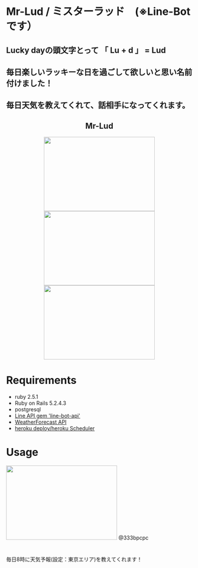 # Mr-Lud / ミスターラッド　(※Line-Botです）
## Lucky dayの頭文字とって 「 Lu + d 」 = Lud
## 毎日楽しいラッキーな日を過ごして欲しいと思い名前付けました！
## 毎日天気を教えてくれて、話相手になってくれます。

<h2 align="center">Mr-Lud</h2>

<p align="center">
  <img src="https://user-images.githubusercontent.com/61730661/86770260-5fe43580-c08b-11ea-84b0-8c866c64316b.jpg" width="300px;" height="200px;" />
  <br>
  <a href="https://developers.line.biz/ja/"><img src="https://user-images.githubusercontent.com/61730661/86769292-eac43080-c089-11ea-959a-dfc9a1b450cb.png" width="300px;" height="200px;" /></a>
  <a href="https://jp.heroku.com/"><img src="https://user-images.githubusercontent.com/61730661/86769986-f6fcbd80-c08a-11ea-89f0-00733ac59684.png" width="300px;" height="200px;" /></a>
</p>


# Requirements
- ruby 2.5.1
- Ruby on Rails 5.2.4.3
- postgresql
- <a href="https://developers.line.biz/ja/">Line API  gem 'line-bot-api'</a>
- <a href="https://ja.weather-forecast.com/">WeatherForecast API</a>
- <a href="https://jp.heroku.com/">heroku  deploy/heroku Scheduler</a>


# Usage
<img src="https://user-images.githubusercontent.com/61730661/86770260-5fe43580-c08b-11ea-84b0-8c866c64316b.jpg" width="300px;" height="200px;" />
@333bpcpc


# 
毎日8時に天気予報(設定：東京エリア)を教えてくれます！


